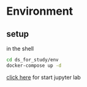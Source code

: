 # Environment

## setup

in the shell

```bash
cd ds_for_study/env
docker-compose up -d
```

[click here](localhost:8888) for start jupyter lab